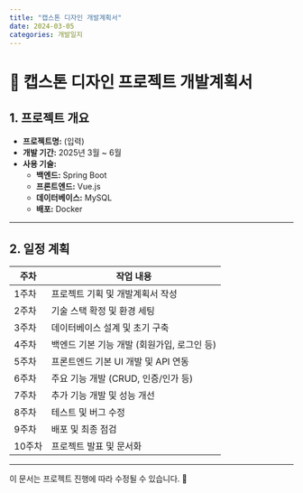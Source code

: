 ```yaml
---
title: "캡스톤 디자인 개발계획서"
date: 2024-03-05
categories: 개발일지
---
```


# 📌 캡스톤 디자인 프로젝트 개발계획서

## 1. 프로젝트 개요
- **프로젝트명:** (입력)
- **개발 기간:** 2025년 3월 ~ 6월
- **사용 기술:**
  - **백엔드:** Spring Boot
  - **프론트엔드:** Vue.js
  - **데이터베이스:** MySQL
  - **배포:** Docker

---

## 2. 일정 계획

| 주차  | 작업 내용 |
|------|------------------------------|
| 1주차  | 프로젝트 기획 및 개발계획서 작성 |
| 2주차  | 기술 스택 확정 및 환경 세팅 |
| 3주차  | 데이터베이스 설계 및 초기 구축 |
| 4주차  | 백엔드 기본 기능 개발 (회원가입, 로그인 등) |
| 5주차  | 프론트엔드 기본 UI 개발 및 API 연동 |
| 6주차  | 주요 기능 개발 (CRUD, 인증/인가 등) |
| 7주차  | 추가 기능 개발 및 성능 개선 |
| 8주차  | 테스트 및 버그 수정 |
| 9주차  | 배포 및 최종 점검 |
| 10주차 | 프로젝트 발표 및 문서화 |

---

이 문서는 프로젝트 진행에 따라 수정될 수 있습니다. 🚀
